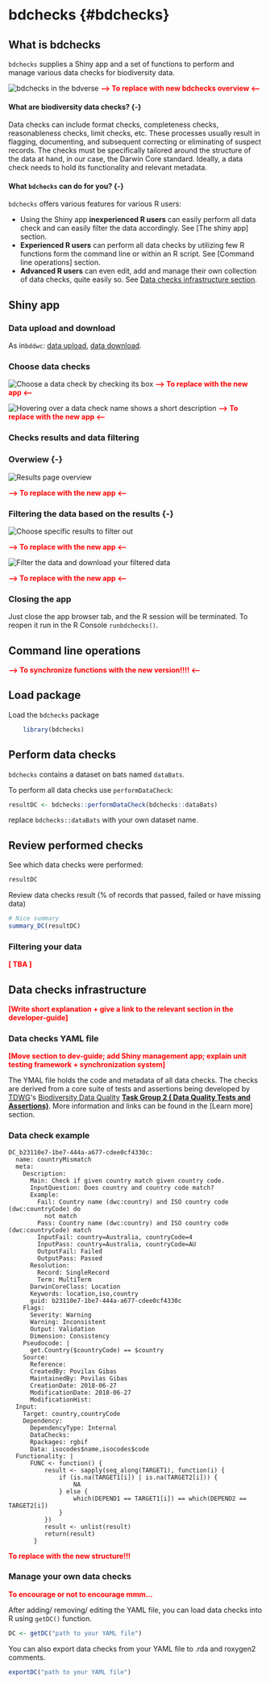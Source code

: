 # bdchecks {#bdchecks}

## What is bdchecks

`bdchecks` supplies a Shiny app and a set of functions to perform and manage various data checks for biodiversity data.

![bdchecks in the bdverse](images/bdchecks_bdverse.png "bdchecks-bdverse")
**<span style="color:red">--> To replace with new bdchecks overview <--</span>**

#### What are biodiversity data checks? {-}

Data checks can include format checks, completeness checks, reasonableness checks, limit checks, etc. These processes usually result in flagging, documenting, and subsequent correcting or eliminating of suspect records. The checks must be specifically tailored around the structure of the data at hand, in our case, the Darwin Core standard. Ideally, a data check needs to hold its functionality and relevant metadata.

#### What `bdchecks` can do for you? {-}

`bdchecks` offers various features for various R users:

* Using the Shiny app **inexperienced R users** can easily perform all data check and can easily filter the data accordingly. See [The shiny app] section.
* **Experienced R users** can perform all data checks by utilizing few R functions form the command line or within an R script. See [Command line operations] section.
* **Advanced R users** can even edit, add and manage their own collection of data checks, quite easily so. See [Data checks infrastructure section](#). 

## Shiny app

### Data upload and download

As in`bddwc`: [data upload](#dataupload), [data download](#datadownload).

### Choose data checks

![Choose a data check by checking its box ](images/bdchecks_choose_DC.png "bdchecks-app data-choose-DC")
**<span style="color:red">--> To replace with the new app <--</span>**

![Hovering over a data check name shows a short description](images/bdchecks_hover.png "bdchecks-app DC_hover")
**<span style="color:red">--> To replace with the new app <--</span>**


### Checks results and data filtering

### Overwiew {-}

![Results page overview](images/bdchecks_DC_results_overview.png "bdchecks-app results_overview")

**<span style="color:red">--> To replace with the new app <--</span>**

### Filtering the data based on the results {-}

![Choose specific results to filter out](images/bdchecks_filtering_table.png "bdchecks-app results_filter")

**<span style="color:red">--> To replace with the new app <--</span>**

![Filter the data and download your filtered data](images/bdchecks_filtering_action.png "bdchecks-app filter-action")

**<span style="color:red">--> To replace with the new app <--</span>**

### Closing the app
Just close the app browser tab, and the R session will be terminated. To reopen it run in the R Console `runbdchecks()`.


## Command line operations

**<span style="color:red">--> To synchronize functions with the new version!!!! <--</span>**

## Load package
Load the `bdchecks` package
```r
    library(bdchecks)
```

## Perform data checks

`bdchecks` contains a dataset on bats named `dataBats`.

To perform all data checks use `performDataCheck`:
```r
resultDC <- bdchecks::performDataCheck(bdchecks::dataBats)
```
replace `bdchecks::dataBats` with your own dataset name.


## Review performed checks

See which data checks were performed:
```r
resultDC
```

Review data checks result (% of records that passed, failed or have missing data)
```r
# Nice summary
summary_DC(resultDC)
```
### Filtering your data 
**<span style="color:red">[ TBA ]</span>**

## Data checks infrastructure
**<span style="color:red">[Write short explanation + give a link to the relevant section in the developer-guide]</span>**

### Data checks YAML file

**<span style="color:red">[Move section to dev-guide; add Shiny management app; explain unit testing framework + synchronization system]</span>**

The YMAL file holds the code and metadata of all data checks. The checks are derived from a core suite of tests and assertions being developed by <a href="https://www.tdwg.org/" target="_blank">TDWG</a>'s <a href="https://www.tdwg.org/community/bdq/" target="_blank">Biodiversity Data Quality</a> **<a href="https://www.tdwg.org/community/bdq/tg-2/" target="_blank">Task Group 2 ( Data Quality Tests and Assertions)</a>**. More information and links can be found in the [Learn more] section.

### Data check example 
```ymal
DC_b23110e7-1be7-444a-a677-cdee0cf4330c:
  name: countryMismatch
  meta:
    Description:
      Main: Check if given country match given country code.
      InputQuestion: Does country and country code match?
      Example:
        Fail: Country name (dwc:country) and ISO country code (dwc:countryCode) do
          not match
        Pass: Country name (dwc:country) and ISO country code (dwc:countryCode) match
        InputFail: country=Australia, countryCode=4
        InputPass: country=Australia, countryCode=AU
        OutputFail: Failed
        OutputPass: Passed
      Resolution:
        Record: SingleRecord
        Term: MultiTerm
      DarwinCoreClass: Location
      Keywords: location,iso,country
      guid: b23110e7-1be7-444a-a677-cdee0cf4330c
    Flags:
      Severity: Warning
      Warning: Inconsistent
      Output: Validation
      Dimension: Consistency
    Pseudocode: |
      get.Country($countryCode) == $country
    Source:
      Reference:
      CreatedBy: Povilas Gibas
      MaintainedBy: Povilas Gibas
      CreationDate: 2018-06-27
      ModificationDate: 2018-06-27
      ModificationHist:
  Input:
    Target: country,countryCode
    Dependency:
      DependencyType: Internal
      DataChecks:
      Rpackages: rgbif 
      Data: isocodes$name,isocodes$code
  Functionality: |
      FUNC <- function() {
          result <- sapply(seq_along(TARGET1), function(i) {
              if (is.na(TARGET1[i]) | is.na(TARGET2[i])) {
                  NA
              } else {
                  which(DEPEND1 == TARGET1[i]) == which(DEPEND2 == TARGET2[i])
              }
          })
          result <- unlist(result)
          return(result)
       }
```
**<span style="color:red"> To replace with the new structure!!! </span>**

### Manage your own data checks

**<span style="color:red"> To encourage or not to encourage mmm... </span>**

After adding/ removing/ editing the YAML file, you can load data checks into R using `getDC()` function. 
```r
DC <- getDC("path to your YAML file")
```

You can also export data checks from your YAML file to .rda and roxygen2 comments.
```r
exportDC("path to your YAML file")
```
